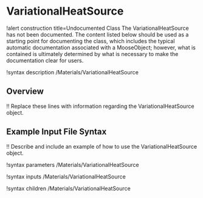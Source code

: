 # VariationalHeatSource

!alert construction title=Undocumented Class
The VariationalHeatSource has not been documented. The content listed below should be used as a starting point for
documenting the class, which includes the typical automatic documentation associated with a
MooseObject; however, what is contained is ultimately determined by what is necessary to make the
documentation clear for users.

!syntax description /Materials/VariationalHeatSource

## Overview

!! Replace these lines with information regarding the VariationalHeatSource object.

## Example Input File Syntax

!! Describe and include an example of how to use the VariationalHeatSource object.

!syntax parameters /Materials/VariationalHeatSource

!syntax inputs /Materials/VariationalHeatSource

!syntax children /Materials/VariationalHeatSource

